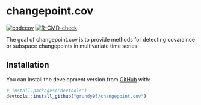 
<!-- README.md is generated from README.Rmd. Please edit that file -->

# changepoint.cov

<!-- badges: start -->

[![codecov](https://codecov.io/gh/grundy95/changepoint.cov/branch/master/graph/badge.svg?token=8OBZFDTM3E)](https://codecov.io/gh/grundy95/changepoint.cov)
[![R-CMD-check](https://github.com/grundy95/changepoint.cov/workflows/R-CMD-check/badge.svg)](https://github.com/grundy95/changepoint.cov/actions)
<!-- badges: end -->

The goal of changepoint.cov is to provide methods for detecting
covaraince or subspace changepoints in multivariate time series.

## Installation

<!-- You can install the released version of changepoint.cov from [CRAN](https://CRAN.R-project.org) with: -->
<!-- ``` r -->
<!-- install.packages("changepoint.cov") -->
<!-- ``` -->

You can install the development version from
[GitHub](https://github.com/) with:

``` r
# install.packages("devtools")
devtools::install_github("grundy95/changepoint.cov")
```

<!-- ## Example -->
<!-- This is a basic example which shows you how to solve a common problem: -->
<!-- ```{r example} -->
<!-- library(changepoint.cov) -->
<!-- ## basic example code -->
<!-- ``` -->
<!-- What is special about using `README.Rmd` instead of just `README.md`? You can include R chunks like so: -->
<!-- ```{r cars} -->
<!-- summary(cars) -->
<!-- ``` -->
<!-- You'll still need to render `README.Rmd` regularly, to keep `README.md` up-to-date. `devtools::build_readme()` is handy for this. You could also use GitHub Actions to re-render `README.Rmd` every time you push. An example workflow can be found here: <https://github.com/r-lib/actions/tree/master/examples>. -->
<!-- You can also embed plots, for example: -->
<!-- ```{r pressure, echo = FALSE} -->
<!-- plot(pressure) -->
<!-- ``` -->
<!-- In that case, don't forget to commit and push the resulting figure files, so they display on GitHub and CRAN. -->
